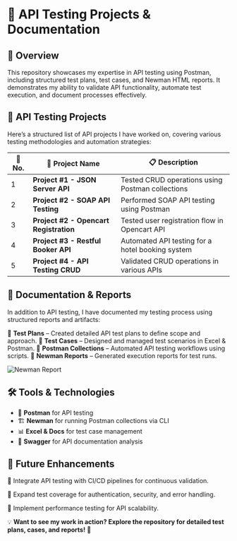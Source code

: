 # 🚀 API Testing Projects & Documentation



## 🌟 Overview
This repository showcases my expertise in API testing using Postman, including structured test plans, test cases, and Newman HTML reports. It demonstrates my ability to validate API functionality, automate test execution, and document processes effectively.

## 📌 API Testing Projects
Here’s a structured list of API projects I have worked on, covering various testing methodologies and automation strategies:

| 🔢 No. | 📌 Project Name | 📋 Description |
|----|------------------------------|-------------------------------------------|
| 1  | **Project #1 - JSON Server API** | Tested CRUD operations using Postman collections |
| 2  | **Project #2 - SOAP API Testing** | Performed SOAP API testing using Postman |
| 3  | **Project #2 - Opencart Registration** | Tested user registration flow in Opencart API |
| 4  | **Project #3 - Restful Booker API** | Automated API testing for a hotel booking system |
| 5  | **Project #4 - API Testing CRUD** | Validated CRUD operations in various APIs |

## 📂 Documentation & Reports
In addition to API testing, I have documented my testing process using structured reports and artifacts:

📌 **Test Plans** – Created detailed API test plans to define scope and approach.
📌 **Test Cases** – Designed and managed test scenarios in Excel & Postman.
📌 **Postman Collections** – Automated API testing workflows using scripts.
📌 **Newman Reports** – Generated execution reports for test runs.

![Newman Report](https://miro.medium.com/v2/resize:fit:1400/format:webp/1*9qM8g9loM9opDdNeA58Rmg.png)

## 🛠️ Tools & Technologies
- 🚀 **Postman** for API testing
- 🏗️ **Newman** for running Postman collections via CLI
- 📊 **Excel & Docs** for test case management
- 📜 **Swagger** for API documentation analysis

## 🔮 Future Enhancements

🔹 Integrate API testing with CI/CD pipelines for continuous validation.

🔹 Expand test coverage for authentication, security, and error handling.

🔹 Implement performance testing for API scalability.

💡 **Want to see my work in action? Explore the repository for detailed test plans, cases, and reports!** 🚀

